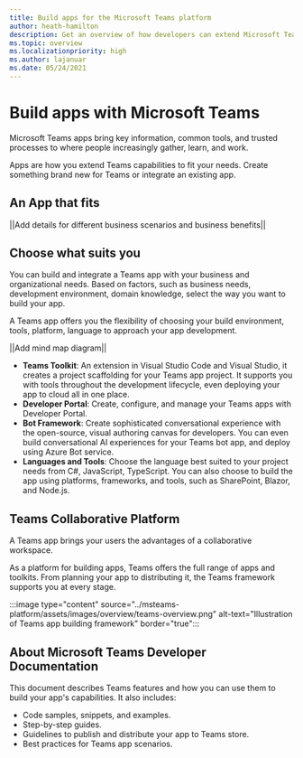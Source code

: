 ```yaml
---
title: Build apps for the Microsoft Teams platform
author: heath-hamilton
description: Get an overview of how developers can extend Microsoft Teams features with custom apps.
ms.topic: overview
ms.localizationpriority: high
ms.author: lajanuar
ms.date: 05/24/2021
---
```

# Build apps with Microsoft Teams

Microsoft Teams apps bring key information, common tools, and trusted processes to where people increasingly gather, learn, and work.

Apps are how you extend Teams capabilities to fit your needs. Create something brand new for Teams or integrate an existing app.

## An App that fits

||Add details for different business scenarios and business benefits||

## Choose what suits you

You can build and integrate a Teams app with your business and organizational needs. Based on factors, such as business needs, development environment, domain knowledge, select the way you want to build your app.

A Teams app offers you the flexibility of choosing your build environment, tools, platform, language to approach your app development.

||Add mind map diagram||

- **Teams Toolkit**: An extension in Visual Studio Code and Visual Studio, it creates a project scaffolding for your Teams app project. It supports you with tools throughout the development lifecycle, even deploying your app to cloud all in one place.
- **Developer Portal**: Create, configure, and manage your Teams apps with Developer Portal.
- **Bot Framework**: Create sophisticated conversational experience with the open-source, visual authoring canvas for developers. You can even build conversational AI experiences for your Teams bot app, and deploy using Azure Bot service.
- **Languages and Tools**: Choose the language best suited to your project needs from C#, JavaScript, TypeScript. You can also choose to build the app using platforms, frameworks, and tools, such as SharePoint, Blazor, and Node.js.

## Teams Collaborative Platform

A Teams app brings your users the advantages of a collaborative workspace.

As a platform for building apps, Teams offers the full range of apps and toolkits. From planning your app to distributing it, the Teams framework supports you at every stage.

:::image type="content" source="../msteams-platform/assets/images/overview/teams-overview.png" alt-text="Illustration of Teams app building framework" border="true":::

<!--
By building your app with Teams, you can:

- Design your app with Teams UI Toolkit and UI Library.
- Build personal apps, a shared or collaborative apps, or custom apps.
- Use the benefits of Teams Toolkit that scaffolds the basic app workspace for you with minimal effort.
- Try ready made solutions.
- Integrate with low-code and no-code Apps in Teams.
- Automate tasks and low-code applications.
- Integrate your existing apps with Teams.
- Choose that build environment most suitable for your app, such as JavaScript, C#, SharePoint Framework, and other tools and SDKs.
- Extend Teams functionality with tabs, bots, webhooks, adaptive cards-using them on their own or in combination to suit your app needs
- Dive deeper with user authentication, integration with other apps, Teams data from Microsoft Graph, and Developer Portal to manage your app.
-->

## About Microsoft Teams Developer Documentation

This document describes Teams features and how you can use them to build your app's capabilities. It also includes:

- Code samples, snippets, and examples.
- Step-by-step guides.
- Guidelines to publish and distribute your app to Teams store.
- Best practices for Teams app scenarios.

